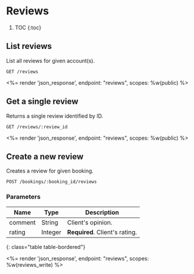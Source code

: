 # Reviews

1. TOC
{:toc}

## List reviews

List all reviews for given account(s).

~~~
GET /reviews
~~~

<%= render 'json_response', endpoint: "reviews",
  scopes: %w(public) %>

## Get a single review

Returns a single review identified by ID.

~~~
GET /reviews/:review_id
~~~

<%= render 'json_response', endpoint: "reviews",
  scopes: %w(public) %>

## Create a new review

Creates a review for given booking.

~~~
POST /bookings/:booking_id/reviews
~~~

### Parameters

Name             | Type    | Description
-----------------|---------|-----------
comment          | String  | Client's opinion.
rating           | Integer | **Required**. Client's rating.
{: class="table table-bordered"}

<%= render 'json_response', endpoint: "reviews",
  scopes: %w(reviews_write) %>
